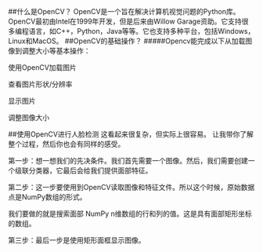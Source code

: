 ##什么是OpenCV？
OpenCV是一个旨在解决计算机视觉问题的Python库。OpenCV最初由Intel在1999年开发，但是后来由Willow Garage资助。它支持很多编程语言，如C++，Python，Java等等。它也支持多种平台，包括Windows，Linux和MacOS。
##OpenCV的基础操作？
#####Opencv能完成以下从加载图像到调整大小等基本操作：

使用OpenCV加载图片

查看图片形状/分辨率

显示图片

调整图像大小

##使用OpenCV进行人脸检测
这看起来很复杂，但实际上很容易。 让我带你了解整个过程，然后你也会有同样的感受。

第一步：想一想我们的先决条件。我们首先需要一个图像。然后，我们需要创建一个级联分类器，它最后会给我们提供面部特征。

 第二步：这一步要使用到OpenCV读取图像和特征文件。所以这个时候，原始数据点是NumPy数组的形式。

我们要做的就是搜索面部 NumPy n维数组的行和列的值。这是具有面部矩形坐标的数组。

第三步：最后一步是使用矩形面框显示图像。